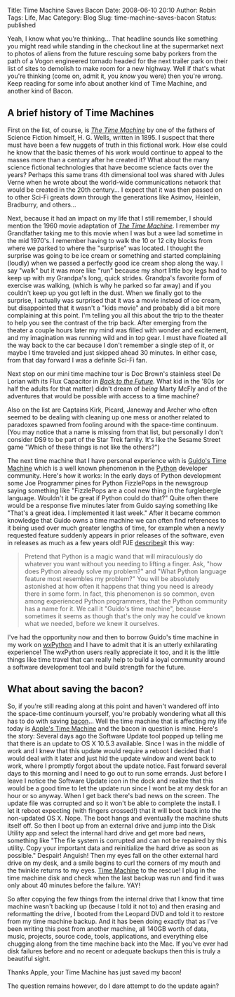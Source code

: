 Title: Time Machine Saves Bacon
Date: 2008-06-10 20:10
Author: Robin
Tags: Life, Mac
Category: Blog
Slug: time-machine-saves-bacon
Status: published

Yeah, I know what you're thinking... That headline sounds like something
you might read while standing in the checkout line at the supermarket
next to photos of aliens from the future rescuing some baby porkers from
the path of a Vogon engineered tornado headed for the next trailer park
on their list of sites to demolish to make room for a new highway. Well
if that's what you're thinking (come on, admit it, you *know* you were)
then you're wrong. Keep reading for some info about another kind of Time
Machine, and another kind of Bacon.

<!-- TEASER_END -->

## A brief history of Time Machines

First on the list, of course, is [*The Time
Machine*](http://en.wikipedia.org/wiki/The_Time_Machine) by one of the
fathers of Science Fiction himself, H. G. Wells, written in 1895. I
suspect that there must have been a few nuggets of truth in this
fictional work. How else could he know that the basic themes of his work
would continue to appeal to the masses more than a century after he
created it? What about the many science fictional technologies that have
become science facts over the years? Perhaps this same trans 4th
dimensional tool was shared with Jules Verne when he wrote about the
world-wide communications network that would be created in the 20th
century... I expect that it was then passed on to other Sci-Fi greats
down through the generations like Asimov, Heinlein, Bradburry, and
others...

Next, because it had an impact on my life that I still remember, I
should mention the 1960 movie adaptation of [*The Time
Machine*](http://en.wikipedia.org/wiki/The_Time_Machine_%281960_film%29).
I remember my Grandfather taking me to this movie when I was but a wee
lad sometime in the mid 1970's. I remember having to walk the 10 or 12
city blocks from where we parked to where the "surprise" was located. I
thought the surprise was going to be ice cream or something and started
complaining (loudly) when we passed a perfectly good ice cream shop
along the way. I say "walk" but it was more like "run" because my short
little boy legs had to keep up with my Grandpa's long, quick strides.
Grandpa's favorite form of exercise was walking, (which is why he parked
so far away) and if you couldn't keep up you got left in the dust. When
we finally got to the surprise, I actually was surprised that it was a
movie instead of ice cream, but disappointed that it wasn't a "kids
movie" and probably did a bit more complaining at this point. I'm
telling you all this about the trip to the theater to help you see the
contrast of the trip back. After emerging from the theater a couple
hours later my mind was filled with wonder and excitement, and my
imagination was running wild and in top gear. I must have floated all
the way back to the car because I don't remember a single step of it, or
maybe I time traveled and just skipped ahead 30 minutes. In either case,
from that day forward I was a definite Sci-Fi fan.

Next stop on our mini time machine tour is Doc Brown's stainless steel
De Lorian with its Flux Capacitor in [*Back to the
Future*](http://en.wikipedia.org/wiki/Back_to_the_Future)*.* What kid in
the '80s (or half the adults for that matter) didn't dream of *being*
Marty McFly and of the adventures that would be possible with access to
a time machine?

Also on the list are Captains Kirk, Picard, Janeway and Archer who often
seemed to be dealing with cleaning up one mess or another related to
paradoxes spawned from fooling around with the space-time continuum.
(You may notice that a name is missing from that list, but personally I
don't consider DS9 to be part of the Star Trek family. It's like the
Sesame Street game "Which of these things is not like the others?")

The next time machine that I have personal experience with is [Guido's
Time Machine](http://catb.org/esr/jargon/html/G/Guido.html) which is a
well known phenomenon in the [Python](http://python.org/) developer
community. Here's how it works: In the early days of Python development
some Joe Programmer pines for Python FizzlePops in the newsgroup saying
something like "FizzlePops are a cool new thing in the furglebergle
language. Wouldn't it be great if Python could do that?" Quite often
there would be a response five minutes later from Guido saying something
like "That's a great idea. I implemented it last week." After it became
common knowledge that Guido owns a time machine we can often find
references to it being used over much greater lengths of time, for
example when a newly requested feature suddenly appears in prior
releases of the software, even in releases as much as a few years old!
PJE [describes](http://dirtsimple.org/2004/12/python-is-not-java.html)it
this way:

> Pretend that Python is a magic wand that will miraculously do whatever
> you want without you needing to lifting a finger. Ask, "how does
> Python already solve my problem?" and "What Python language feature
> most resembles my problem?" You will be absolutely astonished at how
> often it happens that thing you need is already there in some form. In
> fact, this phenomenon is so common, even among experienced Python
> programmers, that the Python community has a name for it. We call it
> "Guido's time machine", because sometimes it seems as though that's
> the only way he could've known what we needed, before we knew it
> ourselves.

I've had the opportunity now and then to borrow Guido's time machine in
my work on [wxPython](http://wxPython.org/) and I have to admit that it
is an utterly exhilarating experience! The wxPython users really
appreciate it too, and it is the little things like time travel that can
really help to build a loyal community around a software development
tool and build strength for the future.

## What about saving the bacon?

So, if you're still reading along at this point and haven't wandered off
into the space-time continuum yourself, you're probably wondering what
all this has to do with saving
[bacon](/images/2008/06/bacon.wav "bacon.wav")...
Well the time machine that is affecting my life today is [Apple's Time
Machine](http://www.apple.com/macosx/features/timemachine.html) and the
bacon in question is mine. Here's the story: Several days ago the
Software Update tool popped up telling me that there is an update to OS
X 10.5.3 available. Since I was in the middle of work and I knew that
this update would require a reboot I decided that I would deal with it
later and just hid the update window and went back to work, where I
promptly forgot about the update notice. Fast forward several days to
this morning and I need to go out to run some errands. Just before I
leave I notice the Software Update icon in the dock and realize that
this would be a good time to let the update run since I wont be at my
desk for an hour or so anyway. When I get back there's bad news on the
screen. The update file was corrupted and so it won't be able to
complete the install. I let it reboot expecting (with fingers crossed!)
that it will boot back into the non-updated OS X. Nope. The boot hangs
and eventually the machine shuts itself off. So then I boot up from an
external drive and jump into the Disk Utility app and select the
internal hard drive and get more bad news, something like "The file
system is corrupted and can not be repaired by this utility. Copy your
important data and reinitialize the hard drive as soon as possible."
Despair! Anguish! Then my eyes fall on the other external hard drive on
my desk, and a smile begins to curl the corners of my mouth and the
twinkle returns to my eyes. [Time
Machine](http://www.apple.com/macosx/features/timemachine.html) to the
rescue! I plug in the time machine disk and check when the last backup
was run and find it was only about 40 minutes before the failure. YAY!

So after copying the few things from the internal drive that I know that
time machine wasn't backing up (because I told it not to) and then
erasing and reformatting the drive, I booted from the Leopard DVD and
told it to restore from my time machine backup. And it has been doing
exactly that as I've been writing this post from another machine, all
140GB worth of data, music, projects, source code, tools, applications,
and everything else chugging along from the time machine back into the
Mac. If you've ever had disk failures before and no recent or adequate
backups then this is truly a beautiful sight.

Thanks Apple, your Time Machine has just saved my bacon!

The question remains however, do I dare attempt to do the update again?

